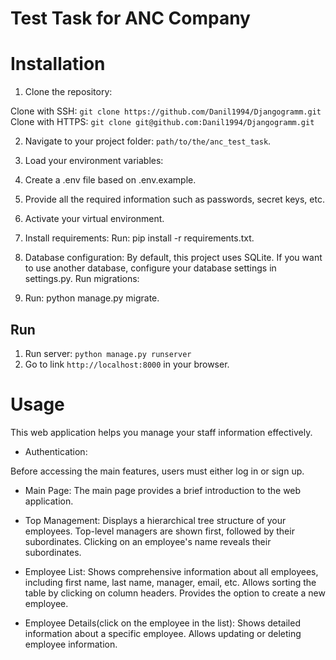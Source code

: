 # Test Task for ANC Company

# Installation

1. Clone the repository:

Clone with SSH: `git clone https://github.com/Danil1994/Djangogramm.git`
Clone with HTTPS: `git clone git@github.com:Danil1994/Djangogramm.git`

2. Navigate to your project folder: `path/to/the/anc_test_task`.

3. Load your environment variables:

4. Create a .env file based on .env.example.
5. Provide all the required information such as passwords, secret keys, etc.
6. Activate your virtual environment.

7. Install requirements:
   Run: pip install -r requirements.txt.

8. Database configuration:
   By default, this project uses SQLite.
   If you want to use another database, configure your database settings in settings.py.
   Run migrations:

9. Run: python manage.py migrate.

## Run

1. Run server: `python manage.py runserver`
2. Go to link `http://localhost:8000` in your browser.

# Usage

This web application helps you manage your staff information effectively.

* Authentication:

Before accessing the main features, users must either log in or sign up.

* Main Page:
  The main page provides a brief introduction to the web application.

* Top Management:
  Displays a hierarchical tree structure of your employees.
  Top-level managers are shown first, followed by their subordinates.
  Clicking on an employee's name reveals their subordinates.
* Employee List:
  Shows comprehensive information about all employees, including first name, last name, manager, email, etc.
  Allows sorting the table by clicking on column headers.
  Provides the option to create a new employee.

* Employee Details(click on the employee in the list):
  Shows detailed information about a specific employee.
  Allows updating or deleting employee information.